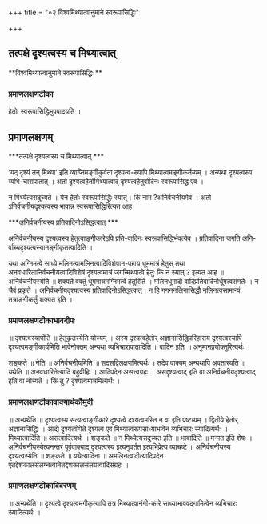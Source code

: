 +++
title = "०२ विश्वमिथ्यात्वानुमाने स्वरूपासिद्धिः"

+++


## तत्पक्षे दृश्यत्वस्य च मिथ्यात्वात्

**विश्वमिथ्यात्वानुमाने स्वरूपासिद्धिः **

### **प्रमाणलक्षणटीका**

हेतोः स्वरूपासिद्धिमुपपादयति ।

## प्रमाणलक्षणम्

***तत्पक्षे दृश्यत्वस्य च मिथ्यात्वात् ***

‘यद् दृश्यं तन् मिथ्या’ इति व्याप्तिमङ्गीकुर्वता दृश्यत्व-स्यापि मिथ्यात्वमङ्गीकर्तव्यम् । अन्यथा दृश्यत्वस्य व्यभि-चारापातात् । अतो दृश्यत्वहेतोर्मिथ्यात्वाद् दृश्यत्वहेतुर्वादिनः स्वरूपासिद्ध एव ।

न मिथ्येत्यसदुच्यते । येन हेतोः स्वरूपासिद्धिः स्यात्। किं नाम ?अनिर्वचनीयमेव । अतो ऽनिर्वचनीयदृश्यत्वस्य भावान्न स्वरूपासिद्धिरित्यत आह

***अनिर्वचनीयस्य प्रतिवादिनोऽसिद्धत्वात् ***

अनिर्वचनीयस्य दृश्यत्वस्य हेतुत्वाङ्गीकारेऽपि प्रति-वादिनः स्वरूपासिद्धिर्भवत्येव । प्रतिवादिना जगति अनि-र्वाच्यदृश्यत्वस्यानङ्गीकृतत्वादिति ।

यथा अग्निमत्वे साध्ये मलिनत्वामलिनत्वादिविशेषान-पहाय धूममात्रं हेतुस् तथा अनवधारितानिर्वचनीयत्वादिविशेषं दृश्यत्वमात्रं जगन्मिथ्यात्वे हेतुः किं न स्यात् ? इत्यत आह ॥ अनिर्वचनीयस्येति ॥ शक्यते वक्तुं धूममात्रमग्निमत्वे हेतुरिति । मलिनधूमादौ वादिप्रतिवादिनोर्धूमत्वसंमतेः । न चैवं प्रकृते । अनिर्वचनीयदृश्यत्वस्य प्रतिवादिनोऽसिद्धत्वात्। न हि गगननलिनासिद्धौ नलिनत्वसामान्यं तत्राङ्गीकर्तुं शक्यत इति ।

### **प्रमाणलक्षणटीकाभावदीपः**

॥ दृश्यत्वस्यापीति ॥ हेतूकृतस्येति योज्यम् । अस्य दृश्यत्वहेतोर् अज्ञानासिद्धिपरिहाराय दृश्यत्वस्यापि दृश्यत्वमङ्गीकार्यमिति भावेनोक्तम् अन्यथा व्यभिचारापातादिति ॥ वादिन इति ॥ अनुमानप्रयोक्तुरित्यर्थः ।

शङ्कते ॥ नेति ॥ अनिर्वचनीयमिति ॥ सदसद्विलक्षणमित्यर्थः । तदेव वाक्यम् अन्यथापि अवतारयति ॥ यथेति ॥ अनवधारितेत्यादि बहुव्रीहिः । आदिपदेन असत्त्वग्रहः । असद्दृश्यत्वाद् इति वा अनिर्वचनीयदृश्यत्वाद् इति वा नोच्यते । किं तु ? दृश्यत्वमात्रमित्यर्थः ।

### **प्रमाणलक्षणटीकावाक्यार्थकौमुदी**

॥ अन्यथेति ॥ दृश्यत्वस्य सत्यत्वाङ्गीकारे दृश्यत्वे दश्यत्वमस्ति न वा इति प्रष्टव्यम् । द्वितीये हेतोर् अज्ञानासिद्धिः । आद्ये दृश्यत्वोपेते दृश्यत्व एव मिथ्यात्वरूपसाध्याभावेन व्यभिचारः स्यादित्यर्थः ॥ मिथ्यात्वादिति ॥ असत्वादित्यर्थः । शङ्कते ॥ न मिथ्येत्यसदुच्यत इति ॥ भावादिति ॥ मन्मत इति शेषः । अनिर्वचनीयस्येत्यनन्तरं पूर्ववाक्याद् दृश्यत्वस्य इत्यनुवर्तत इत्यभिप्रेत्य व्याचष्टे ॥ अनिर्वचनीयस्य दृश्यत्वस्येति ॥ शङ्कते ॥ यथेत्यादिना ॥ अमलिनत्वादीत्यादिपदेन एतद्देशकालसंलग्नत्वानेतद्देशकालसंलग्रत्वादिसंग्रहः ।

### **प्रमाणलक्षणटीकाविवरणम्**

॥ अन्यथेति ॥ दृश्यत्वे दृश्यत्वमंगीकृत्यापि तत्र मिथ्यात्वानंगी-कारे साध्याभाववद्गामित्वेन व्यभिचारः स्यादित्यर्थः ।

